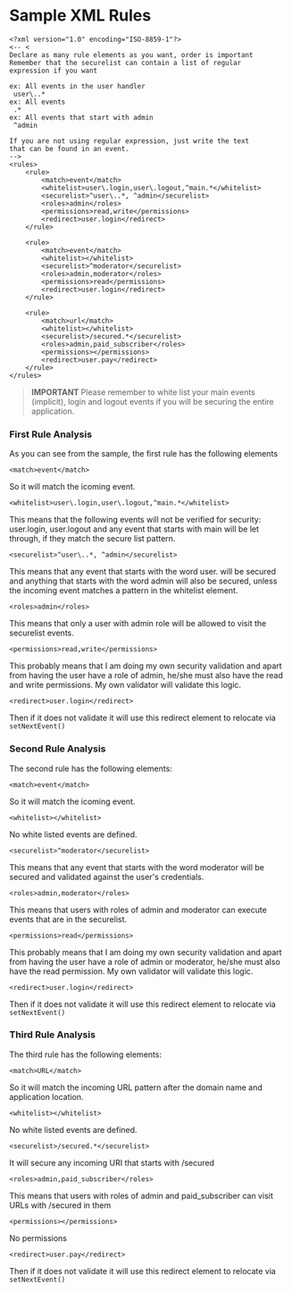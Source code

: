 # Sample XML Rules

```markup
<?xml version="1.0" encoding="ISO-8859-1"?>
<-- <
Declare as many rule elements as you want, order is important 
Remember that the securelist can contain a list of regular
expression if you want

ex: All events in the user handler
 user\..*
ex: All events
 .*
ex: All events that start with admin
 ^admin

If you are not using regular expression, just write the text
that can be found in an event.
-->
<rules>
    <rule>
        <match>event</match>
        <whitelist>user\.login,user\.logout,^main.*</whitelist>
        <securelist>^user\..*, ^admin</securelist>
        <roles>admin</roles>
        <permissions>read,write</permissions>
        <redirect>user.login</redirect>
    </rule>

    <rule>
       	<match>event</match>
        <whitelist></whitelist>
        <securelist>^moderator</securelist>
        <roles>admin,moderator</roles>
        <permissions>read</permissions>
        <redirect>user.login</redirect>
    </rule>

    <rule>
       	<match>url</match>
        <whitelist></whitelist>
        <securelist>/secured.*</securelist>
        <roles>admin,paid_subscriber</roles>
        <permissions></permissions>
        <redirect>user.pay</redirect>
    </rule>
</rules>
```

> **IMPORTANT** Please remember to white list your main events \(implicit\), login and logout events if you will be securing the entire application.

### First Rule Analysis

As you can see from the sample, the first rule has the following elements

```text
<match>event</match>
```

So it will match the icoming event.

```text
<whitelist>user\.login,user\.logout,^main.*</whitelist>
```

This means that the following events will not be verified for security: user.login, user.logout and any event that starts with main will be let through, if they match the secure list pattern.

```text
<securelist>^user\..*, ^admin</securelist>
```

This means that any event that starts with the word user. will be secured and anything that starts with the word admin will also be secured, unless the incoming event matches a pattern in the whitelist element.

```text
<roles>admin</roles>
```

This means that only a user with admin role will be allowed to visit the securelist events.

```text
<permissions>read,write</permissions>
```

This probably means that I am doing my own security validation and apart from having the user have a role of admin, he/she must also have the read and write permissions. My own validator will validate this logic.

```text
<redirect>user.login</redirect>
```

Then if it does not validate it will use this redirect element to relocate via `setNextEvent()`

### Second Rule Analysis

The second rule has the following elements:

```text
<match>event</match>
```

So it will match the icoming event.

```text
<whitelist></whitelist>
```

No white listed events are defined.

```text
<securelist>^moderator</securelist>
```

This means that any event that starts with the word moderator will be secured and validated against the user's credentials.

```text
<roles>admin,moderator</roles>
```

This means that users with roles of admin and moderator can execute events that are in the securelist.

```text
<permissions>read</permissions>
```

This probably means that I am doing my own security validation and apart from having the user have a role of admin or moderator, he/she must also have the read permission. My own validator will validate this logic.

```text
<redirect>user.login</redirect>
```

Then if it does not validate it will use this redirect element to relocate via `setNextEvent()`

### Third Rule Analysis

The third rule has the following elements:

```text
<match>URL</match>
```

So it will match the incoming URL pattern after the domain name and application location.

```text
<whitelist></whitelist>
```

No white listed events are defined.

```text
<securelist>/secured.*</securelist>
```

It will secure any incoming URI that starts with /secured

```text
<roles>admin,paid_subscriber</roles>
```

This means that users with roles of admin and paid\_subscriber can visit URLs with /secured in them

```text
<permissions></permissions>
```

No permissions

```text
<redirect>user.pay</redirect>
```

Then if it does not validate it will use this redirect element to relocate via `setNextEvent()`

